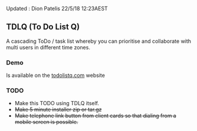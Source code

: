 Updated : Dion Patelis 22/5/18 12:23AEST

## TDLQ (To Do List Q)
A cascading ToDo / task list whereby you can prioritise and collaborate with multi users in different time zones.

### Demo
Is available on the [todolistq.com][1] website

### TODO

* Make this TODO using TDLQ itself.
* ~~Make 5 minute installer zip or tar.gz~~
* ~~Make telephone link button from client cards so that dialing from a mobile screen is possible.~~

[1]: http://todolistq.com